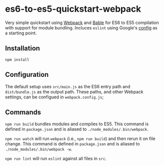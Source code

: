 # es6-to-es5-quickstart-webpack
Very simple quickstart using [Webpack](https://webpack.github.io/) and [Bable](http://babeljs.io/) for ES6 to ES5 compilation with support for module bundling. Incluces `eslint` using Google's [config](https://github.com/google/eslint-config-google) as a starting point.

## Installation
`npm install`

## Configuration
The default setup uses `src/main.js` as the ES6 entry path and `dist/bundle.js` as the output path. These paths, and other Webpack settings, can be configued in `webpack.config.js`;

## Commands
`npm run build` bundles modules and compiles to ES5. This command is defined in `package.json` and is aliased to `./node_modules/.bin/webpack`.

`npm run watch` will run `webpack` (i.e., `npm run build`) and then rerun it on file change. This command is defined in `package.json` and is aliased to `./node_modules/.bin/webpack -w`.

`npm run lint` will run `eslint` against all files in `src`.